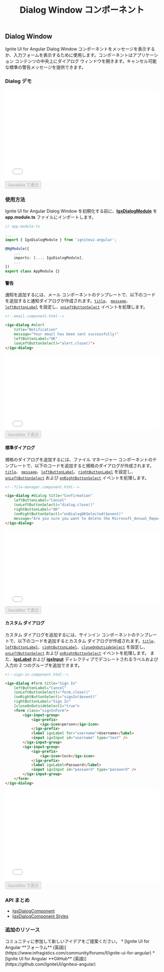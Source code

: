 ﻿---
title: Dialog Window コンポーネント
_description: Ignite UI for Angular Dialog Window コンポーネントを使用すると、情報ダイアログまたはデータ変換ウィンドウを作成し、リアルタイムで情報を表示して管理できます。
_keywords: Ignite UI for Angular, UI コントロール, Angular ウィジェット, web ウィジェット, UI ウィジェット, Angular, ネイティブ Angular コンポーネント スィート, ネイティブ Angular コントロール, ネイティブ Angular コンポーネント ライブラリ, Angular Dialog Window コンポーネント, Angular Dialog Window コントロール
_language: ja
---

## Dialog Window
<p class="highlight">Ignite UI for Angular Dialog Window コンポーネントをメッセージを表示するか、入力フォームを表示するために使用します。コンポーネントはアプリケーション コンテンツの中央上にダイアログ ウィンドウを開きます。キャンセル可能な標準の警告メッセージを提供できます。</p>
<div class="divider"></div>

### Dialog デモ
<div class="sample-container loading" style="height:300px">
    <iframe id="dialog-sample-iframe" src='{environment:demosBaseUrl}/dialog' width="100%" height="100%" seamless frameBorder="0" onload="onSampleIframeContentLoaded(this);"></iframe>
</div>
<div>
    <button data-localize="stackblitz" disabled class="stackblitz-btn" data-iframe-id="dialog-sample-iframe" data-demos-base-url="{environment:demosBaseUrl}">StackBlitz で表示</button>
</div>
<div class="divider--half"></div>

### 使用方法

Ignite UI for Angular Dialog Window を初期化する前に、[**IgxDialogModule**]({environment:angularApiUrl}/classes/igxsdialogmodule.html) を **app.module.ts** ファイルにインポートします。

```typescript
// app.module.ts

...
import { IgxDialogModule } from 'igniteui-angular';

@NgModule({
    ...
    imports: [..., IgxDialogModule],
    ...
})
export class AppModule {}
```
<div class="divider--half"></div>

#### 警告

通知を追加するには、メール コンポーネントのテンプレートで、以下のコードを追加すると通知ダイアログが作成されます。[`title`]({environment:angularApiUrl}/classes/igxdialogcomponent.html#title)、 [`message`]({environment:angularApiUrl}/classes/igxdialogcomponent.html#message)、[`leftButtonLabel`]({environment:angularApiUrl}/classes/igxdialogcomponent.html#leftbuttonlabel) を設定し、[`onLeftButtonSelect`]({environment:angularApiUrl}/classes/igxdialogcomponent.html#onleftbuttonselect) イベントを処理します。

```html
<!--email.component.html-->

<igx-dialog #alert
    title="Notification"
    message="Your email has been sent successfully!"
    leftButtonLabel="OK"
	(onLeftButtonSelect)="alert.close()">
</igx-dialog>
```

<div class="sample-container loading" style="height:250px">
    <iframe id="dialog-sample-1-iframe" src='{environment:demosBaseUrl}/dialog-sample-1' width="100%" height="100%" seamless frameBorder="0" onload="onSampleIframeContentLoaded(this);"></iframe>
</div>
<div>
    <button data-localize="stackblitz" disabled class="stackblitz-btn" data-iframe-id="dialog-sample-1-iframe" data-demos-base-url="{environment:demosBaseUrl}">StackBlitz で表示</button>
</div>
<div class="divider--half"></div>

#### 標準ダイアログ

規格のダイアログを追加するには、ファイル マネージャー コンポーネントのテンプレートで、以下のコードを追加すると規格のダイアログが作成されます。[`title`]({environment:angularApiUrl}/classes/igxdialogcomponent.html#title)、 [`message`]({environment:angularApiUrl}/classes/igxdialogcomponent.html#message)、[`leftButtonLabel`]({environment:angularApiUrl}/classes/igxdialogcomponent.html#leftbuttonlabel)、[`rightButtonLabel`]({environment:angularApiUrl}/classes/igxdialogcomponent.html#rightbuttonlabel) を設定し、[`onLeftButtonSelect`]({environment:angularApiUrl}/classes/igxdialogcomponent.html#onleftbuttonselect) および [`onRightButtonSelect`]({environment:angularApiUrl}/classes/igxdialogcomponent.html#onrightbuttonselect) イベントを処理します。

```html
<!--file-manager.component.html-->

<igx-dialog #dialog title="Confirmation"
    leftButtonLabel="Cancel"
    (onLeftButtonSelect)="dialog.close()"
    rightButtonLabel="OK"
    (onRightButtonSelect)="onDialogOKSelected($event)"
	message="Are you sure you want to delete the Microsoft_Annual_Report_2015.pdf and Microsoft_Annual_Report_2015.pdf files?">
</igx-dialog>
```

<div class="sample-container loading" style="height:250px">
    <iframe id="dialog-sample-2-iframe" src='{environment:demosBaseUrl}/dialog-sample-2' width="100%" height="100%" seamless frameBorder="0" onload="onSampleIframeContentLoaded(this);"></iframe>
</div>
<div>
    <button data-localize="stackblitz" disabled class="stackblitz-btn" data-iframe-id="dialog-sample-2-iframe" data-demos-base-url="{environment:demosBaseUrl}">StackBlitz で表示</button>
</div>
<div class="divider--half"></div>

#### カスタム ダイアログ

カスタム ダイアログを追加するには、サインイン コンポーネントのテンプレートで、以下のコードを追加するとカスタム ダイアログが作成されます。[`title`]({environment:angularApiUrl}/classes/igxdialogcomponent.html#title)、[`leftButtonLabel`]({environment:angularApiUrl}/classes/igxdialogcomponent.html#leftbuttonlabel)、[`rightButtonLabel`]({environment:angularApiUrl}/classes/igxdialogcomponent.html#rightbuttonlabel)、[`closeOnOutsideSelect`]({environment:angularApiUrl}/classes/igxdialogcomponent.html#closeonoutsideselect) を設定し、[`onLeftButtonSelect`]({environment:angularApiUrl}/classes/igxdialogcomponent.html#onleftbuttonselect) および [`onRightButtonSelect`]({environment:angularApiUrl}/classes/igxdialogcomponent.html#onrightbuttonselect) イベントを処理します。
また、[**igxLabel**](input_group.md) および [**igxInput**](input_group.md) ディレクティブでデコレートされるラベルおよび入力の 2 つのグループを追加できます。

```html
<!--sign-in.component.html-->

<igx-dialog #form title="Sign In"
    leftButtonLabel="Cancel"
    (onLeftButtonSelect)="form.close()"
    (onRightButtonSelect)="signIn($event)"
    rightButtonLabel="Sign In"
    [closeOnOutsideSelect]="true">
    <form class="signInForm">
        <igx-input-group>
            <igx-prefix>
                <igx-icon>person</igx-icon>
            </igx-prefix>
            <label igxLabel for="username">Username</label>
            <input igxInput id="username" type="text" />
        </igx-input-group>
        <igx-input-group>
            <igx-prefix>
                <igx-icon>lock</igx-icon>
            </igx-prefix>
            <label igxLabel>Password</label>
            <input igxInput id="password" type="password" />
        </igx-input-group>
    </form>
</igx-dialog>
```

<div class="sample-container loading" style="height:300px">
    <iframe id="dialog-sample-3-iframe" src='{environment:demosBaseUrl}/dialog-sample-3' width="100%" height="100%" seamless frameBorder="0" onload="onSampleIframeContentLoaded(this);"></iframe>
</div>
<div>
    <button data-localize="stackblitz" disabled class="stackblitz-btn" data-iframe-id="dialog-sample-3-iframe" data-demos-base-url="{environment:demosBaseUrl}">StackBlitz で表示</button>
</div>
<div class="divider--half"></div>

### API まとめ
<div class="divider--half"></div>

* [IgxDialogComponent]({environment:angularApiUrl}/classes/igxdialogcomponent.html)
* [IgxDialogComponent Styles]({environment:sassApiUrl}/index.html#function-igx-dialog-theme)

### 追加のリソース

<div class="divider--half"></div>
コミュニティに参加して新しいアイデアをご提案ください。
* [Ignite UI for Angular **フォーラム** (英語)](https://www.infragistics.com/community/forums/f/ignite-ui-for-angular)
* [Ignite UI for Angular **GitHub** (英語)](https://github.com/IgniteUI/igniteui-angular)